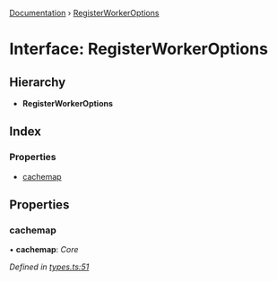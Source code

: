 [Documentation](../README.md) › [RegisterWorkerOptions](registerworkeroptions.md)

# Interface: RegisterWorkerOptions

## Hierarchy

* **RegisterWorkerOptions**

## Index

### Properties

* [cachemap](registerworkeroptions.md#cachemap)

## Properties

###  cachemap

• **cachemap**: *Core*

*Defined in [types.ts:51](https://github.com/badbatch/cachemap/blob/ca43a4d/packages/core-worker/src/types.ts#L51)*
